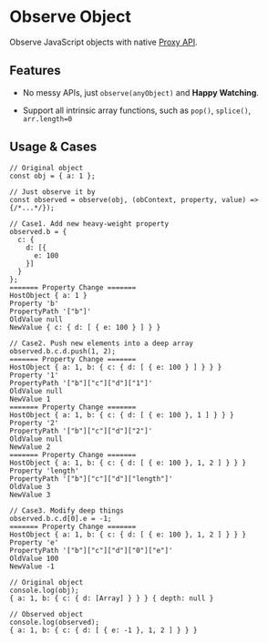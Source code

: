 # Observe Object

Observe JavaScript objects with native [Proxy API](https://developer.mozilla.org/en-US/docs/Web/JavaScript/Reference/Global_Objects/Proxy).

## Features

- No messy APIs, just `observe(anyObject)` and **Happy Watching**.

- Support all intrinsic array functions, such as `pop()`, `splice()`, `arr.length=0`

## Usage & Cases

```
// Original object
const obj = { a: 1 };

// Just observe it by
const observed = observe(obj, (obContext, property, value) => {/*...*/});

// Case1. Add new heavy-weight property
observed.b = {
  c: {
    d: [{
      e: 100
    }]
  }
};
======= Property Change =======
HostObject { a: 1 }
Property 'b'
PropertyPath '["b"]'
OldValue null
NewValue { c: { d: [ { e: 100 } ] } }

// Case2. Push new elements into a deep array
observed.b.c.d.push(1, 2);
======= Property Change =======
HostObject { a: 1, b: { c: { d: [ { e: 100 } ] } } }
Property '1'
PropertyPath '["b"]["c"]["d"]["1"]'
OldValue null
NewValue 1
======= Property Change =======
HostObject { a: 1, b: { c: { d: [ { e: 100 }, 1 ] } } }
Property '2'
PropertyPath '["b"]["c"]["d"]["2"]'
OldValue null
NewValue 2
======= Property Change =======
HostObject { a: 1, b: { c: { d: [ { e: 100 }, 1, 2 ] } } }
Property 'length'
PropertyPath '["b"]["c"]["d"]["length"]'
OldValue 3
NewValue 3

// Case3. Modify deep things
observed.b.c.d[0].e = -1;
======= Property Change =======
HostObject { a: 1, b: { c: { d: [ { e: 100 }, 1, 2 ] } } }
Property 'e'
PropertyPath '["b"]["c"]["d"]["0"]["e"]'
OldValue 100
NewValue -1

// Original object
console.log(obj);
{ a: 1, b: { c: { d: [Array] } } } { depth: null }

// Observed object
console.log(observed);
{ a: 1, b: { c: { d: [ { e: -1 }, 1, 2 ] } } }
```
